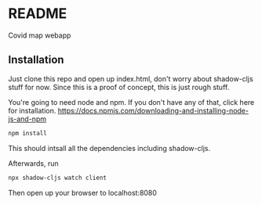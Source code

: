 # README

Covid map webapp

## Installation

Just clone this repo and open up index.html, don't worry about shadow-cljs stuff for now. Since this is a proof of concept, this is just rough stuff. 

You're going to need node and npm. If you don't have any of that, click here for installation. https://docs.npmjs.com/downloading-and-installing-node-js-and-npm

```bash
npm install
```

This should intsall all the dependencies including shadow-cljs.

Afterwards, run

```bash
npx shadow-cljs watch client
```

Then open up your browser to localhost:8080